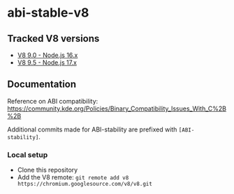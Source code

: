 # abi-stable-v8

## Tracked V8 versions

- [V8 9.0 - Node.js 16.x](./versions/9.0.md)
- [V8 9.5 - Node.js 17.x](./versions/9.5.md)

## Documentation

Reference on ABI compatibility: <https://community.kde.org/Policies/Binary_Compatibility_Issues_With_C%2B%2B>

Additional commits made for ABI-stability are prefixed with `[ABI-stability]`.

### Local setup

- Clone this repository
- Add the V8 remote: `git remote add v8 https://chromium.googlesource.com/v8/v8.git`
